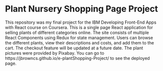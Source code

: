 <h1 style="text-align: center" >Plant Nursery Shopping Page Project</h1>
<p>
This repository was my final project for the IBM Developing Front-End Apps with React course on Coursera. This is a single page React application for selling plants of different categories online. The site consists of multiple React Components using Redux for state management. Users can browse the different plants, view their descriptions and costs, and add them to the cart. The checkout feature will be updated at a future date. The plant pictures were provided by Pixabay. You can go to https://jbrowncs.github.io/e-plantShopping-Project/ to see the deployed page.
</p>
